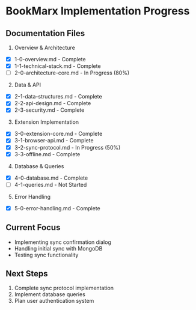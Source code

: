 # BookMarx Implementation Progress

## Documentation Files
1. Overview & Architecture
- [x] 1-0-overview.md - Complete
- [x] 1-1-technical-stack.md - Complete
- [ ] 2-0-architecture-core.md - In Progress (80%)

2. Data & API
- [x] 2-1-data-structures.md - Complete
- [x] 2-2-api-design.md - Complete
- [x] 2-3-security.md - Complete

3. Extension Implementation
- [x] 3-0-extension-core.md - Complete
- [x] 3-1-browser-api.md - Complete
- [x] 3-2-sync-protocol.md - In Progress (50%)
- [x] 3-3-offline.md - Complete

4. Database & Queries
- [x] 4-0-database.md - Complete
- [ ] 4-1-queries.md - Not Started

5. Error Handling
- [x] 5-0-error-handling.md - Complete

## Current Focus
- Implementing sync confirmation dialog
- Handling initial sync with MongoDB
- Testing sync functionality

## Next Steps
1. Complete sync protocol implementation
2. Implement database queries
3. Plan user authentication system